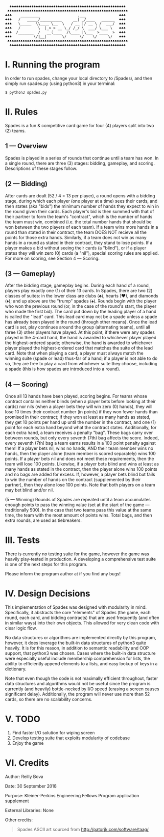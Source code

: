 ```
  ♠♠♠♠♠♠♠♠♠♠♠♠♠♠♠♠♠♠♠♠♠♠♠♠♠♠♠♠♠♠♠♠♠♠♠♠♠♠♠♠♠♠♠♠♠♠♠♠♠♠♠♠♠
 ♠♠♠♠♠♠♠♠♠♠♠♠♠♠♠♠♠♠♠♠♠♠♠♠♠♠♠♠♠♠♠♠♠♠♠♠♠♠♠♠♠♠♠♠♠♠♠♠♠♠♠♠♠♠♠
♠♠♠    _________                 .___               ♠♠♠
♠♠♠   /   _____/__________     __| _/____   ______  ♠♠♠
♠♠♠   \_____  \\____ \__  \   / __ |/ __ \ /  ___/  ♠♠♠
♠♠♠   /        \  |_> > __ \_/ /_/ \  ___/ \___ \   ♠♠♠
♠♠♠  /_______  /   __(____  /\____ |\___  >____  >  ♠♠♠
♠♠♠          \/|__|       \/      \/    \/     \/   ♠♠♠
 ♠♠♠♠♠♠♠♠♠♠♠♠♠♠♠♠♠♠♠♠♠♠♠♠♠♠♠♠♠♠♠♠♠♠♠♠♠♠♠♠♠♠♠♠♠♠♠♠♠♠♠♠♠♠♠
  ♠♠♠♠♠♠♠♠♠♠♠♠♠♠♠♠♠♠♠♠♠♠♠♠♠♠♠♠♠♠♠♠♠♠♠♠♠♠♠♠♠♠♠♠♠♠♠♠♠♠♠♠♠
```

# I. Running the program
In order to run spades, change your local directory to /Spades/, and then simply run spades.py (using python3) in your terminal:

`$ python3 spades.py`

# II. Rules
Spades is a fun & competitive card game for four (4) players split into two (2) teams.

## 1 — Overview
Spades is played in a series of rounds that continue until a team has won. In a single round, there are three (3) stages: bidding,
 gameplay, and scoring. Descriptions of these stages follow.

## (2 — Bidding)
After cards are dealt (52 / 4 = 13 per player), a round opens
  with a bidding stage, during which each player (one player at a time) sees
  their cards, and then states (aka "bids") the minimum number of hands they
  expect to win in the round given their cards. Each player's bid is then
  summed with that of their partner to form the team's "contract", which is the
  number of hands the team must win, combined (i.e. the total number hands that
  should be won between the two players of each team). If a team wins more
  hands in a round than stated in their contract, the team DOES NOT recieve all
  the points for those extra hands. Similarly, if a team does not win as many
  hands in a round as stated in their contract, they stand to lose points.  If a player makes a bid without seeing their cards (a "blind"), or if a
  player states they will win zero (0) cards (a "nil"), special scoring rules
  are applied. For more on scoring, see Section 4 — Scoring.

## (3 — Gameplay)
After the bidding stage, gameplay begins. During each hand of
  a round, players play exactly one (1) of their 13 cards. In Spades, there are
  two (2) classes of suites: in the lower class are clubs (♣), hearts (♥), and
  diamonds (♦); and up above are the "trump" spades (♠). Rounds begin with the
  player who won the previous round (or, in the case of the round's start, the
  player who made the first bid). The card put down by the leading player of a
  hand is called the \"lead\" card. This lead card may not be a spade unless a
  spade has already been played in the round (through other means). Once the
  lead card is set, play continues around the group (alternating teams), until
  all three (3) other players have played. At this point, if there were any
  spades played in the 4-card hand, the hand is awarded to whichever player
  played the highest-ordered spade; otherwise, the hand is awarded to whichever
  player played the highest-ordered card that matches the suite of the lead
  card. Note that when playing a card, a player must always match the winning
  suite (spade or lead) thus-far of a hand; if a player is not able to do so,
  they are free to play a card from whichever suite they choose, including a
  spade (this is how spades are introduced into a round).

## (4 — Scoring)
Once all 13 hands have been played, scoring begins. For teams
  whose contract contains neither blinds (when a player bets before looking at
  their cards) nor nils (when a player bets they will win zero (0) hands),
  they will lose 10 times their contract number (in points) if they won fewer
  hands than promised in their contract; if they won at least as many hands as
  stated, they get 10 points per hand up until the number in the contract, and
  one (1) point for each extra hand beyond what the contract states.
  Additionally, for each extra hand, a team receives a penalty "bag". These
  bags carry over between rounds, but only every seventh (7th) bag affects the
  score. Indeed, every seventh (7th) bag a team earns results in a 100 point
  penalty against them! If a player bets nil, wins no hands, AND their team
  member wins no hands, then the player alone (team member is scored
  separately) wins 100 points. If a player bets nil and does not meet these
  requirements, then the team will lose 100 points. Likewise, if a player bets
  blind and wins at least as many hands as stated in the contract, then the
  player alone wins 100 points and no bags are added for excess. If, however,
  a player bets blind but fails to win the number of hands on the contract
  (supplemented by their partner), then they alone lose 100 points. Note that
  both players on a team may bet blind and/or nil.

  (5 — Winning) Rounds of Spades are repeated until a team accumulates enough
  points to pass the winning value (set at the start of the game —
  traditionally 500). In the case that two teams pass this value at the same
  time, the team with the most amount of points wins. Total bags, and then
  extra rounds, are used as tiebreakers.

# III. Tests

  There is currently no testing suite for the game, however the game was
  heavily play-tested in production. A developing a comprehensive test suite
  is one of the next steps for this program.

  Please inform the program author at if you find any bugs!

# IV. Design Decisions

  This implementation of Spades was designed with modularity in mind.
  Specifically, it abstracts the core "elements" of Spades (the game, each
  round, each card, and bidding contracts) that are used frequently (and often
  in similar ways) into their own objects. This allowed for very clean code
  with clear logic flow.

  No data structures or algorithms are implemented directly by this program,
  however, it does leverage the built-in data structures of python3 quite
  heavily. It is for this reason, in addition to semantic readability and OOP
  support, that python3 was chosen. Cases where the built-in data structure
  were especially useful include membership comprehension for lists, the
  ability to efficiently append elements to a lists, and easy lookup of keys in
  a dictionary.

  Note that even though the code is not maximally efficient throughout, faster
  data structures and algorithms would not be useful since the program is
  currently (and heavily) bottle-necked by I/O speed (erasing a screen causes
  significant delay). Additionally, the program will never use more than 52
  cards, so there are no scalability concerns.
  
# V. TODO

  1) Find faster I/O solution for wiping screen
  2) Develop testing suite that exploits modularity of codebase
  3) Enjoy the game

# VI. Credits

  Author:  Reilly Bova
  
  Date:    30 September 2018
  
  Purpose: Kleiner-Perkins Engineering Fellows Program application supplement

  External Libraries: None
  
  Other credits:
   > Spades ASCII art sourced from http://patorjk.com/software/taag/
